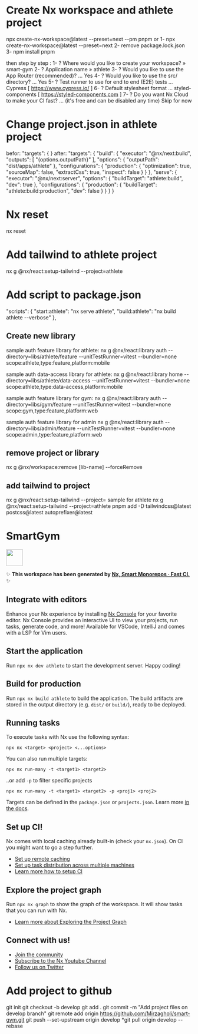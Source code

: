 # Create Nx workspace and athlete project 
npx create-nx-workspace@latest --preset=next --pm pnpm
or 
1- npx create-nx-workspace@latest --preset=next 
2- remove package.lock.json 
3- npm install pnpm

then step by step :
1- ? Where would you like to create your workspace? » smart-gym
2- ? Application name » athlete
3- ? Would you like to use the App Router (recommended)? ...
Yes
4- ? Would you like to use the src/ directory? ...
Yes
5- ? Test runner to use for end to end (E2E) tests ...
Cypress [ https://www.cypress.io/ ]
6- ? Default stylesheet format ...
styled-components [ https://styled-components.com            ]
7- ? Do you want Nx Cloud to make your CI fast? ...
(it's free and can be disabled any time)
Skip for now

# Change project.json in athlete project
befor: "targets": { }
after: "targets": {
    "build": {
      "executor": "@nx/next:build",
      "outputs": [
        "{options.outputPath}"
      ],
      "options": {
        "outputPath": "dist/apps/athlete"
      },
      "configurations": {
        "production": {
          "optimization": true,
          "sourceMap": false,
          "extractCss": true,
          "inspect": false
        }
      }
    },
    "serve": {
      "executor": "@nx/next:server",
      "options": {
        "buildTarget": "athlete:build",
        "dev": true
      },
      "configurations": {
        "production": {
          "buildTarget": "athlete:build:production",
          "dev": false
        }
      }
    }
  }

# Nx reset
nx reset

# Add tailwind to athlete project
nx g @nx/react:setup-tailwind --project=athlete

# Add script to package.json 
  "scripts": {
    "start:athlete": "nx serve athlete",
    "build:athlete": "nx build athlete --verbose"
  },

## Create new library
sample auth feature library for athlete:
nx g @nx/react:library auth --directory=libs/athlete/feature --unitTestRunner=vitest --bundler=none scope:athlete,type:feature,platform:mobile

sample auth data-access library for athlete:
nx g @nx/react:library home --directory=libs/athlete/data-access --unitTestRunner=vitest --bundler=none scope:athlete,type:data-access,platform:mobile

sample auth feature library for gym:
nx g @nx/react:library auth --directory=libs/gym/feature --unitTestRunner=vitest --bundler=none scope:gym,type:feature,platform:web

sample auth feature library for admin
nx g @nx/react:library auth --directory=libs/admin/feature --unitTestRunner=vitest --bundler=none scope:admin,type:feature,platform:web

## remove project or library
nx g @nx/workspace:remove [lib-name] --forceRemove    

## add tailwind to project
nx g @nx/react:setup-tailwind --project=<project name>
sample for athlete
nx g @nx/react:setup-tailwind --project=athlete
pnpm add -D tailwindcss@latest postcss@latest autoprefixer@latest














# SmartGym
<a alt="Nx logo" href="https://nx.dev" target="_blank" rel="noreferrer"><img src="https://raw.githubusercontent.com/nrwl/nx/master/images/nx-logo.png" width="45"></a>

✨ **This workspace has been generated by [Nx, Smart Monorepos · Fast CI.](https://nx.dev)** ✨

## Integrate with editors

Enhance your Nx experience by installing [Nx Console](https://nx.dev/nx-console) for your favorite editor. Nx Console
provides an interactive UI to view your projects, run tasks, generate code, and more! Available for VSCode, IntelliJ and
comes with a LSP for Vim users.

## Start the application

Run `npx nx dev athlete` to start the development server. Happy coding!

## Build for production

Run `npx nx build athlete` to build the application. The build artifacts are stored in the output directory (e.g. `dist/` or `build/`), ready to be deployed.

## Running tasks

To execute tasks with Nx use the following syntax:

```
npx nx <target> <project> <...options>
```

You can also run multiple targets:

```
npx nx run-many -t <target1> <target2>
```

..or add `-p` to filter specific projects

```
npx nx run-many -t <target1> <target2> -p <proj1> <proj2>
```

Targets can be defined in the `package.json` or `projects.json`. Learn more [in the docs](https://nx.dev/features/run-tasks).

## Set up CI!

Nx comes with local caching already built-in (check your `nx.json`). On CI you might want to go a step further.

- [Set up remote caching](https://nx.dev/features/share-your-cache)
- [Set up task distribution across multiple machines](https://nx.dev/nx-cloud/features/distribute-task-execution)
- [Learn more how to setup CI](https://nx.dev/recipes/ci)

## Explore the project graph

Run `npx nx graph` to show the graph of the workspace.
It will show tasks that you can run with Nx.

- [Learn more about Exploring the Project Graph](https://nx.dev/core-features/explore-graph)

## Connect with us!

- [Join the community](https://nx.dev/community)
- [Subscribe to the Nx Youtube Channel](https://www.youtube.com/@nxdevtools)
- [Follow us on Twitter](https://twitter.com/nxdevtools)


# Add project to github

git init
git checkout -b develop
git add .
git commit -m "Add project files on develop branch"
git remote add origin https://github.com/Mirzagholi/smart-gym.git
git push --set-upstream origin develop
*git pull origin develop --rebase